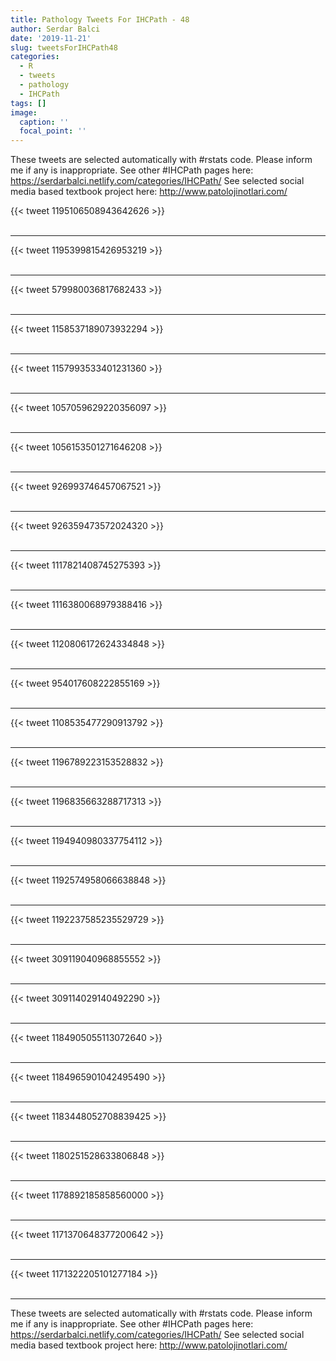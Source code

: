 ```yaml
---
title: Pathology Tweets For IHCPath - 48
author: Serdar Balci
date: '2019-11-21'
slug: tweetsForIHCPath48
categories:
  - R
  - tweets
  - pathology
  - IHCPath
tags: []
image:
  caption: ''
  focal_point: ''
---
```



These tweets are selected automatically with #rstats code. Please inform me if any is inappropriate.
See other #IHCPath pages here: https://serdarbalci.netlify.com/categories/IHCPath/ 
See selected social media based textbook project here: http://www.patolojinotlari.com/

{{< tweet 1195106508943642626 >}}
<br>
<br>
<hr>
{{< tweet 1195399815426953219 >}}
<br>
<br>
<hr>
{{< tweet 579980036817682433 >}}
<br>
<br>
<hr>
{{< tweet 1158537189073932294 >}}
<br>
<br>
<hr>
{{< tweet 1157993533401231360 >}}
<br>
<br>
<hr>
{{< tweet 1057059629220356097 >}}
<br>
<br>
<hr>
{{< tweet 1056153501271646208 >}}
<br>
<br>
<hr>
{{< tweet 926993746457067521 >}}
<br>
<br>
<hr>
{{< tweet 926359473572024320 >}}
<br>
<br>
<hr>
{{< tweet 1117821408745275393 >}}
<br>
<br>
<hr>
{{< tweet 1116380068979388416 >}}
<br>
<br>
<hr>
{{< tweet 1120806172624334848 >}}
<br>
<br>
<hr>
{{< tweet 954017608222855169 >}}
<br>
<br>
<hr>
{{< tweet 1108535477290913792 >}}
<br>
<br>
<hr>
{{< tweet 1196789223153528832 >}}
<br>
<br>
<hr>
{{< tweet 1196835663288717313 >}}
<br>
<br>
<hr>
{{< tweet 1194940980337754112 >}}
<br>
<br>
<hr>
{{< tweet 1192574958066638848 >}}
<br>
<br>
<hr>
{{< tweet 1192237585235529729 >}}
<br>
<br>
<hr>
{{< tweet 309119040968855552 >}}
<br>
<br>
<hr>
{{< tweet 309114029140492290 >}}
<br>
<br>
<hr>
{{< tweet 1184905055113072640 >}}
<br>
<br>
<hr>
{{< tweet 1184965901042495490 >}}
<br>
<br>
<hr>
{{< tweet 1183448052708839425 >}}
<br>
<br>
<hr>
{{< tweet 1180251528633806848 >}}
<br>
<br>
<hr>
{{< tweet 1178892185858560000 >}}
<br>
<br>
<hr>
{{< tweet 1171370648377200642 >}}
<br>
<br>
<hr>
{{< tweet 1171322205101277184 >}}
<br>
<br>
<hr>


These tweets are selected automatically with #rstats code. Please inform me if any is inappropriate.
See other #IHCPath pages here: https://serdarbalci.netlify.com/categories/IHCPath/ 
See selected social media based textbook project here: http://www.patolojinotlari.com/
